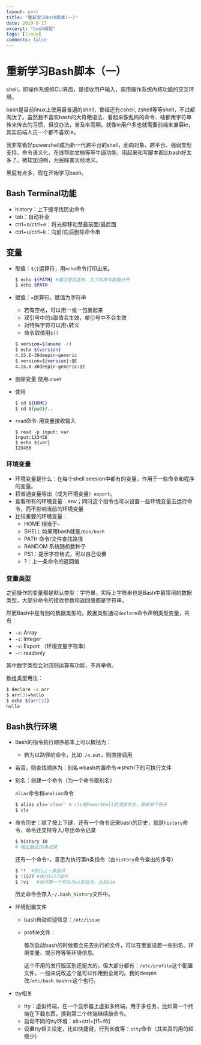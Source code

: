 ```yaml
---
layout: post
title: "重新学习Bash脚本(一)"
date: 2019-5-17
excerpt: "bash编程"
tags: [linux]
comments: false
---
```


# 重新学习Bash脚本（一）

shell，即操作系统的CLI界面，是接收用户输入，调用操作系统内核功能的交互环境。

bash是目前linux上使用最普遍的shell，曾经还有cshell, zshell等等shell，不过都淘汰了。虽然我不喜欢bash的大奇葩语法、看起来像乱码的命令、啥都用字符串传来传去的习惯，但没办法，普及率高啊。就像ie用户多也就需要前端来兼容ie，其实前端人员一个都不喜欢ie。

我非常看好powershell成为新一代跨平台的shell，面向对象、跨平台、强弱类型支持、命令语义化、在线帮助文档等等牛逼功能，用起来和写脚本都比bash好太多了。微软加油啊，为民除害天经地义。

黑屁有点多，现在开始学习bash。

## Bash Terminal功能

- history：上下键寻找历史命令
- tab：自动补全
- ctrl+a/ctrl+e：将光标移动至最前面/最后面
- ctrl+u/ctrl+k：向前/向后删除命令串

## 变量

- 取值：`${}`运算符，用`echo`命令打印出来。

  ```bash
  $ echo ${PATH} #建议使用这种，为了和命令取值分开
  $ echo $PATH
  ```

- 赋值：`=`运算符，赋值为字符串

  - 若有空格，可以用`""`或`''`包裹起来
  - 双引号中的`$`取值会生效，单引号中不会生效
  - 对特殊字符可以用`\`转义
  - 命令取值用`$()`

  ```bash
  $ version=$(uname -r)
  $ echo ${version}
  4.15.0-30deepin-generic
  $ version=${version}:QE
  4.15.0-30deepin-generic:QE
  ```

- 删除变量 使用`unset`

- 使用

  ```bash
  $ cd ${HOME}
  $ cd $(pwd)/..
  ```

- `read`命令-用变量接收输入

  ```shell
  $ read -p input: var
  input:123456
  $ echo ${var}
  123456
  ```

### 环境变量

- 环境变量是什么：在每个shell seesion中都有的变量，作用于一些命令和程序的变量。
- 将普通变量导出（成为环境变量）`export`。
- 查看所有的环境变量：env；同时这个指令也可以设置一些环境变量去运行命令，而不影响当前的环境变量
- 比较重要的环境变量：
  - HOME 相当于`~`
  - SHELL 如果用bash就是`/bin/bash`
  - PATH 命令/文件查找路径
  - RANDOM 系统随机数种子
  - PS1：提示字符格式，可以自己设置
  - ?：上一条命令的返回值

### 变量类型

之前操作的变量都是默认类型：字符串，实际上字符串也是Bash中最常用的数据类型，大部分命令的接收参数和返回值都是字符串。

然而Bash中是有别的数据类型的，数据类型通过`declare`命令声明类型变量，共有：

- `-a`: Array
- `-i`: Integer
- `-x`: Export （环境变量字符串）
- `-r`: readonly

其中数字类型会对四则运算有功能，不再举例。

数组类型用法：

```bash
$ declare -a arr
$ arr[3]=hello
$ echo ${arr[3]}
hello
```

## Bash执行环境

- Bash的指令执行顺序基本上可以概括为：

  - 若为以路径的命令，比如`./a.out`，则直接调用

- 若否，则查找顺序为：别名=>bash内置命令=>`$PATH`下的可执行文件

- 别名：创建一个命令（为一个命令取别名）

  `alias`命令和`unalias`命令

  ```bash
  $ alias cls='clear' # cls是PowerShell的清屏命令，拿来举个例子
  $ cls
  ```

- 命令历史：除了按上下键，还有一个命令记录bash的历史，就是`history`命令，命令还支持导入/导出命令记录

  ```bash
  $ history 10
  # 输出最近10条记录
  ```

  还有一个命令`!`，意思为执行第n条指令（由`history`命令查出的序号）

  ```bash
  $ !!	#执行上一条指令
  $ !1577 #执行1577指令
  $ !vi   #执行第一个开头为vi的指令，比如vim
  ```

  历史命令会存入`~/.bash_history`文件中。

- 环境配置文件

  - bash启动欢迎信息：`/etc/issue`

  - profile文件：

    每次启动bash的时候都会先去执行的文件，可以在里面设置一些别名、环境变量、提示符等等环境信息。

    这个不用的发行版区别还挺大的，但大部分都有：`/etc/profile`这个配置文件，一般来说改这个是可以作用到全局的。我的deepin改`/etc/bash.bashrc`这个也行。

- tty相关

  - tty：虚拟终端，在一个显示器上虚拟多终端，用于多任务，比如第一个终端在下载东西，换到第二个终端继续敲命令。
  - 启动不同的tty环境：alt+ctrl+[f1~f6]
  - 设置tty相关设定，比如快捷键，行列长度等：`stty`命令（其实真的用的超级少）